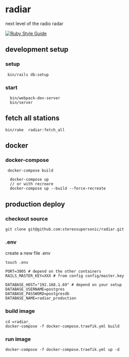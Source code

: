 
# radiar
next level of the radio radar

[![Ruby Style Guide](https://img.shields.io/badge/code_style-standard-brightgreen.svg)](https://github.com/testdouble/standard)

## development setup

### setup 

```
 bin/rails db:setup
```

### start 

``` 
  bin/webpack-dev-server
  bin/server

```


## fetch all stations

```
bin/rake  radiar:fetch_all
```

## docker

### docker-compose

```
 docker-compose build
```

```
  docker-compose up
  // or with recreare
  docker-compose up --build --force-recreate
```

## production deploy

### checkout source

```
git clone git@github.com:stereosupersonic/radiar.git
```

### .env 

create a new file .env

```
touch .env
```

```
PORT=3005 # depend on the other containers
RAILS_MASTER_KEY=XXX # from config config/master.key

DATABASE_HOST="192.168.1.69" # depend on your setup
DATABASE_USERNAME=postgres
DATABASE_PASSWORD=postgresdb
DATABASE_NAME=radiar_production
```

### build image

```
cd =radiar_
docker-compose -f docker-compose.traefik.yml build
```


### run image

```
docker-compose -f docker-compose.traefik.yml up -d
```
